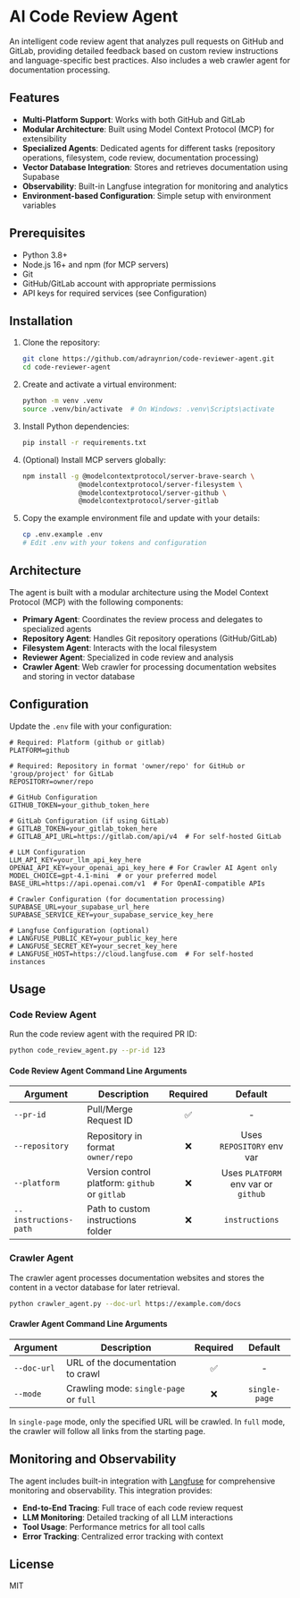 # AI Code Review Agent

An intelligent code review agent that analyzes pull requests on GitHub and GitLab, providing detailed feedback based on custom review instructions and language-specific best practices. Also includes a web crawler agent for documentation processing.

## Features

- **Multi-Platform Support**: Works with both GitHub and GitLab
- **Modular Architecture**: Built using Model Context Protocol (MCP) for extensibility
- **Specialized Agents**: Dedicated agents for different tasks (repository operations, filesystem, code review, documentation processing)
- **Vector Database Integration**: Stores and retrieves documentation using Supabase
- **Observability**: Built-in Langfuse integration for monitoring and analytics
- **Environment-based Configuration**: Simple setup with environment variables

## Prerequisites

- Python 3.8+
- Node.js 16+ and npm (for MCP servers)
- Git
- GitHub/GitLab account with appropriate permissions
- API keys for required services (see Configuration)

## Installation

1. Clone the repository:
   ```bash
   git clone https://github.com/adraynrion/code-reviewer-agent.git
   cd code-reviewer-agent
   ```

2. Create and activate a virtual environment:
   ```bash
   python -m venv .venv
   source .venv/bin/activate  # On Windows: .venv\Scripts\activate
   ```

3. Install Python dependencies:
   ```bash
   pip install -r requirements.txt
   ```

4. (Optional) Install MCP servers globally:
   ```bash
   npm install -g @modelcontextprotocol/server-brave-search \
                 @modelcontextprotocol/server-filesystem \
                 @modelcontextprotocol/server-github \
                 @modelcontextprotocol/server-gitlab
   ```

5. Copy the example environment file and update with your details:
   ```bash
   cp .env.example .env
   # Edit .env with your tokens and configuration
   ```

## Architecture

The agent is built with a modular architecture using the Model Context Protocol (MCP) with the following components:

- **Primary Agent**: Coordinates the review process and delegates to specialized agents
- **Repository Agent**: Handles Git repository operations (GitHub/GitLab)
- **Filesystem Agent**: Interacts with the local filesystem
- **Reviewer Agent**: Specialized in code review and analysis
- **Crawler Agent**: Web crawler for processing documentation websites and storing in vector database

## Configuration

Update the `.env` file with your configuration:

```
# Required: Platform (github or gitlab)
PLATFORM=github

# Required: Repository in format 'owner/repo' for GitHub or 'group/project' for GitLab
REPOSITORY=owner/repo

# GitHub Configuration
GITHUB_TOKEN=your_github_token_here

# GitLab Configuration (if using GitLab)
# GITLAB_TOKEN=your_gitlab_token_here
# GITLAB_API_URL=https://gitlab.com/api/v4  # For self-hosted GitLab

# LLM Configuration
LLM_API_KEY=your_llm_api_key_here
OPENAI_API_KEY=your_openai_api_key_here # For Crawler AI Agent only
MODEL_CHOICE=gpt-4.1-mini  # or your preferred model
BASE_URL=https://api.openai.com/v1  # For OpenAI-compatible APIs

# Crawler Configuration (for documentation processing)
SUPABASE_URL=your_supabase_url_here
SUPABASE_SERVICE_KEY=your_supabase_service_key_here

# Langfuse Configuration (optional)
# LANGFUSE_PUBLIC_KEY=your_public_key_here
# LANGFUSE_SECRET_KEY=your_secret_key_here
# LANGFUSE_HOST=https://cloud.langfuse.com  # For self-hosted instances
```

## Usage

### Code Review Agent

Run the code review agent with the required PR ID:

```bash
python code_review_agent.py --pr-id 123
```

#### Code Review Agent Command Line Arguments

| Argument | Description | Required | Default |
|----------|-------------|:--------:|:-------:|
| `--pr-id` | Pull/Merge Request ID | ✅ | - |
| `--repository` | Repository in format `owner/repo` | ❌ | Uses `REPOSITORY` env var |
| `--platform` | Version control platform: `github` or `gitlab` | ❌ | Uses `PLATFORM` env var or `github` |
| `--instructions-path` | Path to custom instructions folder | ❌ | `instructions` |

### Crawler Agent

The crawler agent processes documentation websites and stores the content in a vector database for later retrieval.

```bash
python crawler_agent.py --doc-url https://example.com/docs
```

#### Crawler Agent Command Line Arguments

| Argument | Description | Required | Default |
|----------|-------------|:--------:|:-------:|
| `--doc-url` | URL of the documentation to crawl | ✅ | - |
| `--mode` | Crawling mode: `single-page` or `full` | ❌ | `single-page` |

In `single-page` mode, only the specified URL will be crawled. In `full` mode, the crawler will follow all links from the starting page.

## Monitoring and Observability

The agent includes built-in integration with [Langfuse](https://langfuse.com) for comprehensive monitoring and observability. This integration provides:

- **End-to-End Tracing**: Full trace of each code review request
- **LLM Monitoring**: Detailed tracking of all LLM interactions
- **Tool Usage**: Performance metrics for all tool calls
- **Error Tracking**: Centralized error tracking with context

## License

MIT

